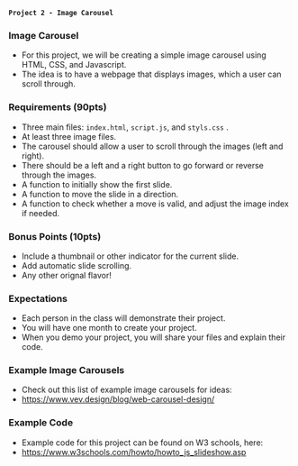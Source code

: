 **`Project 2 - Image Carousel`**

### Image Carousel
- For this project, we will be creating a simple image carousel using HTML, CSS, and Javascript.
- The idea is to have a webpage that displays images, which a user can scroll through.


### Requirements (90pts)
- Three main files: `index.html`, `script.js`, and `styls.css` .
- At least three image files.
- The carousel should allow a user to scroll through the images (left and right).
- There should be a left and a right button to go forward or reverse through the images.
- A function to initially show the first slide.
- A function to move the slide in a direction.
- A function to check whether a move is valid, and adjust the image index if needed.


### Bonus Points (10pts)
- Include a thumbnail or other indicator for the current slide.
- Add automatic slide scrolling.
- Any other orignal flavor!


### Expectations
- Each person in the class will demonstrate their project.
- You will have one month to create your project.
- When you demo your project, you will share your files and explain their code.


### Example Image Carousels
- Check out this list of example image carousels for ideas:
- https://www.vev.design/blog/web-carousel-design/

### Example Code
- Example code for this project can be found on W3 schools, here:
- https://www.w3schools.com/howto/howto_js_slideshow.asp
